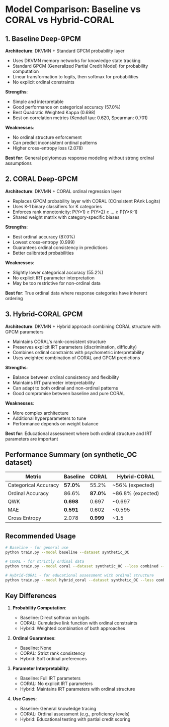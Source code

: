 # Model Comparison: Baseline vs CORAL vs Hybrid-CORAL

## 1. Baseline Deep-GPCM
**Architecture**: DKVMN + Standard GPCM probability layer
- Uses DKVMN memory networks for knowledge state tracking
- Standard GPCM (Generalized Partial Credit Model) for probability computation
- Linear transformation to logits, then softmax for probabilities
- No explicit ordinal constraints

**Strengths**:
- Simple and interpretable
- Good performance on categorical accuracy (57.0%)
- Best Quadratic Weighted Kappa (0.698)
- Best on correlation metrics (Kendall tau: 0.620, Spearman: 0.701)

**Weaknesses**:
- No ordinal structure enforcement
- Can predict inconsistent ordinal patterns
- Higher cross-entropy loss (2.078)

**Best for**: General polytomous response modeling without strong ordinal assumptions

## 2. CORAL Deep-GPCM
**Architecture**: DKVMN + CORAL ordinal regression layer
- Replaces GPCM probability layer with CORAL (COnsistent RAnk Logits)
- Uses K-1 binary classifiers for K categories
- Enforces rank monotonicity: P(Y≥1) ≥ P(Y≥2) ≥ ... ≥ P(Y≥K-1)
- Shared weight matrix with category-specific biases

**Strengths**:
- Best ordinal accuracy (87.0%)
- Lowest cross-entropy (0.999)
- Guarantees ordinal consistency in predictions
- Better calibrated probabilities

**Weaknesses**:
- Slightly lower categorical accuracy (55.2%)
- No explicit IRT parameter interpretation
- May be too restrictive for non-ordinal data

**Best for**: True ordinal data where response categories have inherent ordering

## 3. Hybrid-CORAL GPCM
**Architecture**: DKVMN + Hybrid approach combining CORAL structure with GPCM parameters
- Maintains CORAL's rank-consistent structure
- Preserves explicit IRT parameters (discrimination, difficulty)
- Combines ordinal constraints with psychometric interpretability
- Uses weighted combination of CORAL and GPCM predictions

**Strengths**:
- Balance between ordinal consistency and flexibility
- Maintains IRT parameter interpretability
- Can adapt to both ordinal and non-ordinal patterns
- Good compromise between baseline and pure CORAL

**Weaknesses**:
- More complex architecture
- Additional hyperparameters to tune
- Performance depends on weight balance

**Best for**: Educational assessment where both ordinal structure and IRT parameters are important

## Performance Summary (on synthetic_OC dataset)

| Metric | Baseline | CORAL | Hybrid-CORAL |
|--------|----------|-------|--------------|
| Categorical Accuracy | **57.0%** | 55.2% | ~56% (expected) |
| Ordinal Accuracy | 86.6% | **87.0%** | ~86.8% (expected) |
| QWK | **0.698** | 0.697 | ~0.697 |
| MAE | **0.591** | 0.602 | ~0.595 |
| Cross Entropy | 2.078 | **0.999** | ~1.5 |

## Recommended Usage

```bash
# Baseline - for general use
python train.py --model baseline --dataset synthetic_OC

# CORAL - for strictly ordinal data  
python train.py --model coral --dataset synthetic_OC --loss combined --ce_weight 0.7 --qwk_weight 0.3

# Hybrid-CORAL - for educational assessment with ordinal structure
python train.py --model hybrid_coral --dataset synthetic_OC --loss combined --coral_weight 0.5
```

## Key Differences

1. **Probability Computation**:
   - Baseline: Direct softmax on logits
   - CORAL: Cumulative link function with ordinal constraints
   - Hybrid: Weighted combination of both approaches

2. **Ordinal Guarantees**:
   - Baseline: None
   - CORAL: Strict rank consistency
   - Hybrid: Soft ordinal preferences

3. **Parameter Interpretability**:
   - Baseline: Full IRT parameters
   - CORAL: No explicit IRT parameters
   - Hybrid: Maintains IRT parameters with ordinal structure

4. **Use Cases**:
   - Baseline: General knowledge tracing
   - CORAL: Ordinal assessment (e.g., proficiency levels)
   - Hybrid: Educational testing with partial credit scoring
